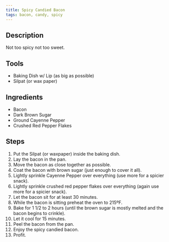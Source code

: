 ```yaml
---
title: Spicy Candied Bacon
tags: bacon, candy, spicy
---
```


## Description

Not too spicy not too sweet.

## Tools

- Baking Dish w/ Lip (as big as possible)
- Silpat (or wax paper)

## Ingredients

- Bacon
- Dark Brown Sugar
- Ground Cayenne Pepper
- Crushed Red Pepper Flakes

## Steps

1. Put the Silpat (or waxpaper) inside the baking dish.
2. Lay the bacon in the pan.
3. Move the bacon as close together as possible.
4. Coat the bacon with brown sugar (just enough to cover it all).
5. Lightly sprinkle Cayenne Pepper over everything (use more for a spicier snack).
6. Lightly sprinkle crushed red pepper flakes over everything (again use more for a spicier snack).
7. Let the bacon sit for at least 30 minutes.
8. While the bacon is sitting preheat the oven to 215ºF.
9. Bake for 1 1/2 to 2 hours (until the brown sugar is mostly melted and the bacon begins to crinkle).
10. Let it cool for 15 minutes.
11. Peel the bacon from the pan.
12. Enjoy the spicy candied bacon.
13. Profit.

